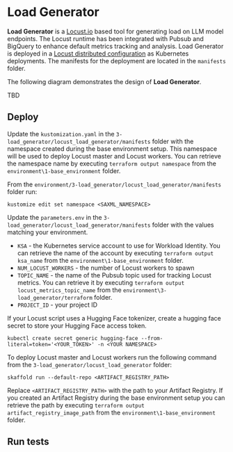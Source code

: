 # Load Generator

**Load Generator** is a [Locust.io](https://locust.io/) based tool for generating load on LLM model endpoints. The Locust runtime has been integrated with Pubsub and BigQuery to enhance default metrics tracking and analysis. Load Generator is deployed in a [Locust distributed configuration](https://docs.locust.io/en/stable/running-distributed.html) as  Kubernetes deployments. The manifests for the deployment are located in the `manifests` folder.

The following diagram demonstrates the design of **Load Generator**.

TBD

## Deploy 

Update the `kustomization.yaml` in the `3-load_generator/locust_load_generator/manifests` folder with the namespace created during the base environment setup. This namespace will be used to deploy Locust master and Locust workers. You can retrieve the namespace name by executing `terraform output namespace` from the `environment\1-base_environment` folder.

From the `environment/3-load_generator/locust_load_generator/manifests` folder run:
```
kustomize edit set namespace <SAXML_NAMESPACE> 
```

Update the `parameters.env` in the `3-load_generator/locust_load_generator/manifests` folder with the values matching your environment. 

- `KSA` - the Kubernetes service account to use for Workload Identity. You can retrieve the name of the account by executing `terraform output ksa_name` from the `environment\1-base_environment` folder.
- `NUM_LOCUST_WORKERS` - the number of Locust workers to spawn
- `TOPIC_NAME` - the name of the Pubsub topic used for tracking Locust metrics. You can retrieve it by executing `terraform output locust_metrics_topic_name` from the `environment\3-load_generator/terraform` folder.
- `PROJECT_ID` - your project ID

If your Locust script uses a Hugging Face tokenizer, create a hugging face secret to store your Hugging Face access token.

```
kubectl create secret generic hugging-face --from-literal=token='<YOUR_TOKEN>' -n <YOUR NAMESPACE>
```


To deploy Locust master and Locust workers run the following command from the `3-load_generator/locust_load_generator` folder:

```
skaffold run --default-repo <ARTIFACT_REGISTRY_PATH>
```

Replace `<ARTIFACT_REGISTRY_PATH>` with the path to your Artifact Registry. If you created an Artifact Registry during the base environment setup you can retrieve the path by executing `terraform output artifact_registry_image_path` from the `environment\1-base_environment` folder.


## Run tests

